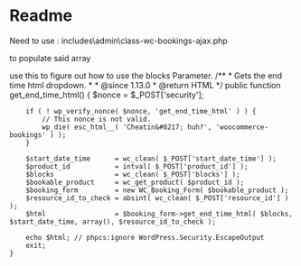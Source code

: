 # Readme




Need to use : includes\admin\class-wc-bookings-ajax.php

to populate said array

use this to figure out how to use the blocks Parameter.
	/**
	 * Gets the end time html dropdown.
	 *
	 * @since 1.13.0
	 * @return HTML
	 */
	public function get_end_time_html() {
		$nonce = $_POST['security'];

		if ( ! wp_verify_nonce( $nonce, 'get_end_time_html' ) ) {
			// This nonce is not valid.
			wp_die( esc_html__( 'Cheatin&#8217; huh?', 'woocommerce-bookings' ) );
		}

		$start_date_time      = wc_clean( $_POST['start_date_time'] );
		$product_id           = intval( $_POST['product_id'] );
		$blocks               = wc_clean( $_POST['blocks'] );
		$bookable_product     = wc_get_product( $product_id );
		$booking_form         = new WC_Booking_Form( $bookable_product );
		$resource_id_to_check = absint( wc_clean( $_POST['resource_id'] ) );
		$html                 = $booking_form->get_end_time_html( $blocks, $start_date_time, array(), $resource_id_to_check );

		echo $html; // phpcs:ignore WordPress.Security.EscapeOutput
		exit;
	}
